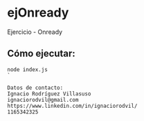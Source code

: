 # ejOnready
Ejercicio - Onready

## Cómo ejecutar:
```
node index.js
`

Datos de contacto:
Ignacio Rodríguez Villasuso
ignaciorodvil@gmail.com
https://www.linkedin.com/in/ignaciorodvil/
1165342325
